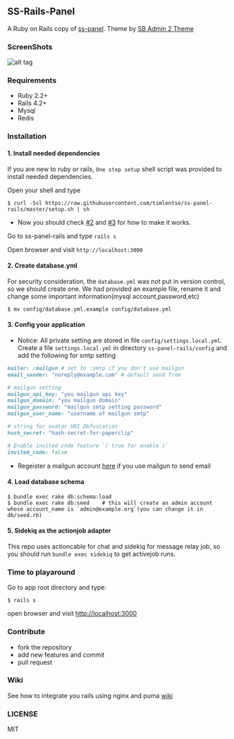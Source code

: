 ## SS-Rails-Panel

A Ruby on Rails copy of [ss-panel](https://github.com/orvice/ss-panel). Theme by [SB Admin 2 Theme](http://startbootstrap.com/template-overviews/sb-admin-2/)

### ScreenShots
![alt tag](https://raw.githubusercontent.com/timlentse/ss-panel-rails/master/public/index.png)

### Requirements
* Ruby 2.2+
* Rails 4.2+
* Mysql
* Redis

### Installation

#### 1. Install needed dependencies

If you are new to ruby or rails, `One step setup` shell script was provided to install needed dependencies.

Open your shell and type

```shell
$ curl -Ssl https://raw.githubusercontent.com/timlentse/ss-panel-rails/master/setup.sh | sh
```

* Now you should check [#2](#2-create-databaseyml) and [#3](#3-config-your-application) for how to make it works.

Go to ss-panel-rails and type `rails s`

Open browser and visit `http://localhost:3000`


#### 2. Create database.yml

For security consideration, the `database.yml` was not put in version control, so we should create one.
We had provided an example file, rename it and change some important information(mysql account,password,etc)

```shell
$ mv config/database.yml.example config/database.yml
```

#### 3. Config your application
* Notice: 
All private setting are stored in file `config/settings.local.yml`. Create a file `settings.local.yml` in directory `ss-panel-rails/config` and add the following for smtp setting
```ruby
mailer: :mailgun # set to :smtp if you don't use mailgun
email_sender: "noreply@example.com" # default send from

# mailgun setting
mailgun_api_key: "you mailgun api key"
mailgun_domain: "you mailgun domain"
mailgun_password: "mailgun smtp setting password"
mailgun_user_name: "username of mailgun smtp"

# string for avatar URI Obfuscation
hash_secret: "hash-secret-for-paperclip"

# Enable invited code feature `( true for enable )`
invited_code: false
```
* Regeister a mailgun account [here](http://www.mailgun.com) if you use mailgun to send email

#### 4. Load database schema 

```shell
$ bundle exec rake db:schema:load
$ bundle exec rake db:seed    # this will create an admin account whose account_name is `admin@example.org`(you can change it in db/seed.rb)
```
#### 5. Sidekiq as the actionjob adapter

This repo uses actioncable for chat and sidekiq for message relay job, so you should run `bundle exec sidekiq` to get activejob runs.

### Time to playaround
Go to app root directory and type:
```shell
$ rails s
```
open browser and visit [http://localhost:3000](http://localhost:3000)

### Contribute

* fork the repository
* add new features and commit
* pull request

### Wiki
See how to integrate you rails using nginx and puma [wiki](https://github.com/timlentse/ss-panel-rails/wiki)

### LICENSE
MIT
